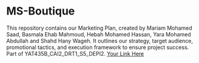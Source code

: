 # MS-Boutique
This repository contains our Marketing Plan, created by Mariam Mohamed Saad, Basmala Ehab Mahmoud, Hebah Mohamed Hassan, Yara Mohamed Abdullah and Shahd Hany Wageh. It outlines our strategy, target audience, promotional tactics, and execution framework to ensure project success. Part of YAT435B_CAI2_DRT1_S5_DEPI2.
[Your Link Here](https://drive.google.com/drive/folders/14KKaoW686-6O028wcWoMF8MBPhK8gEJc?usp=drive_link)
